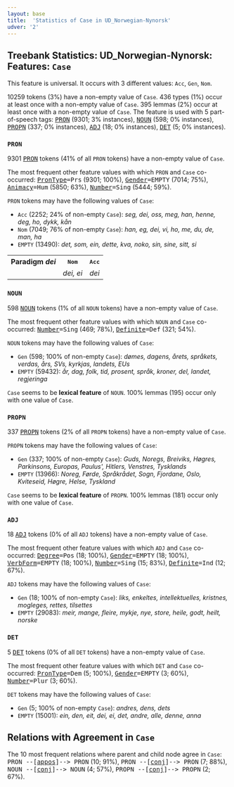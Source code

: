 ```yaml
---
layout: base
title:  'Statistics of Case in UD_Norwegian-Nynorsk'
udver: '2'
---
```


## Treebank Statistics: UD_Norwegian-Nynorsk: Features: `Case`

This feature is universal.
It occurs with 3 different values: `Acc`, `Gen`, `Nom`.

10259 tokens (3%) have a non-empty value of `Case`.
436 types (1%) occur at least once with a non-empty value of `Case`.
395 lemmas (2%) occur at least once with a non-empty value of `Case`.
The feature is used with 5 part-of-speech tags: <tt><a href="no_nynorsk-pos-PRON.html">PRON</a></tt> (9301; 3% instances), <tt><a href="no_nynorsk-pos-NOUN.html">NOUN</a></tt> (598; 0% instances), <tt><a href="no_nynorsk-pos-PROPN.html">PROPN</a></tt> (337; 0% instances), <tt><a href="no_nynorsk-pos-ADJ.html">ADJ</a></tt> (18; 0% instances), <tt><a href="no_nynorsk-pos-DET.html">DET</a></tt> (5; 0% instances).

### `PRON`

9301 <tt><a href="no_nynorsk-pos-PRON.html">PRON</a></tt> tokens (41% of all `PRON` tokens) have a non-empty value of `Case`.

The most frequent other feature values with which `PRON` and `Case` co-occurred: <tt><a href="no_nynorsk-feat-PronType.html">PronType</a></tt><tt>=Prs</tt> (9301; 100%), <tt><a href="no_nynorsk-feat-Gender.html">Gender</a></tt><tt>=EMPTY</tt> (7014; 75%), <tt><a href="no_nynorsk-feat-Animacy.html">Animacy</a></tt><tt>=Hum</tt> (5850; 63%), <tt><a href="no_nynorsk-feat-Number.html">Number</a></tt><tt>=Sing</tt> (5444; 59%).

`PRON` tokens may have the following values of `Case`:

* `Acc` (2252; 24% of non-empty `Case`): <em>seg, dei, oss, meg, han, henne, deg, ho, dykk, kån</em>
* `Nom` (7049; 76% of non-empty `Case`): <em>han, eg, dei, vi, ho, me, du, de, man, ha</em>
* `EMPTY` (13490): <em>det, som, ein, dette, kva, noko, sin, sine, sitt, si</em>

<table>
  <tr><th>Paradigm <i>dei</i></th><th><tt>Nom</tt></th><th><tt>Acc</tt></th></tr>
  <tr><td><tt></tt></td><td><em>dei, ei</em></td><td><em>dei</em></td></tr>
</table>

### `NOUN`

598 <tt><a href="no_nynorsk-pos-NOUN.html">NOUN</a></tt> tokens (1% of all `NOUN` tokens) have a non-empty value of `Case`.

The most frequent other feature values with which `NOUN` and `Case` co-occurred: <tt><a href="no_nynorsk-feat-Number.html">Number</a></tt><tt>=Sing</tt> (469; 78%), <tt><a href="no_nynorsk-feat-Definite.html">Definite</a></tt><tt>=Def</tt> (321; 54%).

`NOUN` tokens may have the following values of `Case`:

* `Gen` (598; 100% of non-empty `Case`): <em>dømes, dagens, årets, språkets, verdas, års, SVs, kyrkjas, landets, EUs</em>
* `EMPTY` (59432): <em>år, dag, folk, tid, prosent, språk, kroner, del, landet, regjeringa</em>

`Case` seems to be **lexical feature** of `NOUN`. 100% lemmas (195) occur only with one value of `Case`.

### `PROPN`

337 <tt><a href="no_nynorsk-pos-PROPN.html">PROPN</a></tt> tokens (2% of all `PROPN` tokens) have a non-empty value of `Case`.

`PROPN` tokens may have the following values of `Case`:

* `Gen` (337; 100% of non-empty `Case`): <em>Guds, Noregs, Breiviks, Høgres, Parkinsons, Europas, Paulus', Hitlers, Venstres, Tysklands</em>
* `EMPTY` (13966): <em>Noreg, Førde, Språkrådet, Sogn, Fjordane, Oslo, Kviteseid, Høgre, Helse, Tyskland</em>

`Case` seems to be **lexical feature** of `PROPN`. 100% lemmas (181) occur only with one value of `Case`.

### `ADJ`

18 <tt><a href="no_nynorsk-pos-ADJ.html">ADJ</a></tt> tokens (0% of all `ADJ` tokens) have a non-empty value of `Case`.

The most frequent other feature values with which `ADJ` and `Case` co-occurred: <tt><a href="no_nynorsk-feat-Degree.html">Degree</a></tt><tt>=Pos</tt> (18; 100%), <tt><a href="no_nynorsk-feat-Gender.html">Gender</a></tt><tt>=EMPTY</tt> (18; 100%), <tt><a href="no_nynorsk-feat-VerbForm.html">VerbForm</a></tt><tt>=EMPTY</tt> (18; 100%), <tt><a href="no_nynorsk-feat-Number.html">Number</a></tt><tt>=Sing</tt> (15; 83%), <tt><a href="no_nynorsk-feat-Definite.html">Definite</a></tt><tt>=Ind</tt> (12; 67%).

`ADJ` tokens may have the following values of `Case`:

* `Gen` (18; 100% of non-empty `Case`): <em>liks, enkeltes, intellektuelles, kristnes, mogleges, rettes, tilsettes</em>
* `EMPTY` (29083): <em>meir, mange, fleire, mykje, nye, store, heile, godt, heilt, norske</em>

### `DET`

5 <tt><a href="no_nynorsk-pos-DET.html">DET</a></tt> tokens (0% of all `DET` tokens) have a non-empty value of `Case`.

The most frequent other feature values with which `DET` and `Case` co-occurred: <tt><a href="no_nynorsk-feat-PronType.html">PronType</a></tt><tt>=Dem</tt> (5; 100%), <tt><a href="no_nynorsk-feat-Gender.html">Gender</a></tt><tt>=EMPTY</tt> (3; 60%), <tt><a href="no_nynorsk-feat-Number.html">Number</a></tt><tt>=Plur</tt> (3; 60%).

`DET` tokens may have the following values of `Case`:

* `Gen` (5; 100% of non-empty `Case`): <em>andres, dens, dets</em>
* `EMPTY` (15001): <em>ein, den, eit, dei, ei, det, andre, alle, denne, anna</em>

## Relations with Agreement in `Case`

The 10 most frequent relations where parent and child node agree in `Case`:
<tt>PRON --[<tt><a href="no_nynorsk-dep-appos.html">appos</a></tt>]--> PRON</tt> (10; 91%),
<tt>PRON --[<tt><a href="no_nynorsk-dep-conj.html">conj</a></tt>]--> PRON</tt> (7; 88%),
<tt>NOUN --[<tt><a href="no_nynorsk-dep-conj.html">conj</a></tt>]--> NOUN</tt> (4; 57%),
<tt>PROPN --[<tt><a href="no_nynorsk-dep-conj.html">conj</a></tt>]--> PROPN</tt> (2; 67%).

